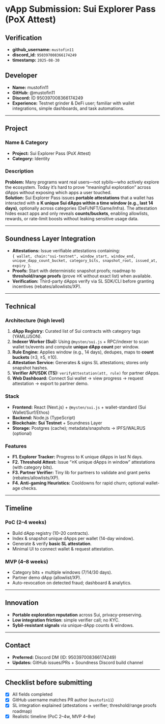 # vApp Submission: Sui Explorer Pass (PoX Attest)

## Verification
- **github_username:** `mustofin11`
- **discord_id:** `950397008366174249`
- **timestamp:** `2025-08-30`

## Developer
- **Name:** mustofin11
- **GitHub:** @mustofin11
- **Discord:** ID 950397008366174249
- **Experience:** Testnet grinder & DeFi user; familiar with wallet integrations, simple dashboards, and task automations.

---

## Project

### Name & Category
- **Project:** Sui Explorer Pass (PoX Attest)
- **Category:** Identity

### Description
**Problem:** Many programs want real users—not sybils—who actively explore the ecosystem. Today it’s hard to prove “meaningful exploration” across dApps without exposing which apps a user touched.  
**Solution:** Sui Explorer Pass issues **portable attestations** that a wallet has interacted with **≥ K unique Sui dApps within a time window (e.g., last 14 days)**, optionally across categories (DeFi/NFT/Game/Infra). The attestation hides exact apps and only reveals **counts/buckets**, enabling allowlists, rewards, or rate-limit boosts without leaking sensitive usage data.

---

## Soundness Layer Integration
- **Attestations:** Issue verifiable attestations containing:  
  `{ wallet, chain:"sui-testnet", window_start, window_end, unique_dapp_count_bucket, category_bits, snapshot_root, issued_at, expiry }`.
- **Proofs:** Start with deterministic snapshot proofs; roadmap to **threshold/range proofs** (prove ≥K without exact list) when available.
- **Verification:** Third-party dApps verify via SL SDK/CLI before granting incentives (rebates/allowlists/XP).

---

## Technical

### Architecture (high level)
1. **dApp Registry:** Curated list of Sui contracts with category tags (YAML/JSON).
2. **Indexer Worker (Sui):** Using `@mysten/sui.js` + RPC/indexer to scan wallet tx/events and compute **unique dApp count** per window.
3. **Rule Engine:** Applies window (e.g., 14 days), dedupes, maps to **count buckets** (≥3, ≥5, ≥10).
4. **Attestation Service:** Generates & signs SL attestations; stores only snapshot hashes.
5. **Verifier API/SDK (TS):** `verifyAttestation(att, rule)` for partner dApps.
6. **Web Dashboard:** Connect Sui wallet → view progress → request attestation → export to partner demo.

### Stack
- **Frontend:** React (Next.js) + `@mysten/sui.js` + wallet-standard (Sui Wallet/Surf/Ethos)
- **Backend:** Node.js (TypeScript)
- **Blockchain:** **Sui Testnet** + Soundness Layer
- **Storage:** Postgres (cache); metadata/snapshots → IPFS/WALRUS (optional)

### Features
- **F1. Explorer Tracker:** Progress to K unique dApps in last N days.
- **F2. Threshold Attest:** Issue “≥K unique dApps in window” attestations (with category bits).
- **F3. Partner Verifier:** Tiny lib for partners to validate and grant perks (rebates/allowlists/XP).
- **F4. Anti-gaming Heuristics:** Cooldowns for rapid churn; optional wallet-age checks.

---

## Timeline
### PoC (2–4 weeks)
- Build dApp registry (10–20 contracts).
- Index & snapshot unique dApps per wallet (14-day window).
- Generate & verify **basic SL attestation**.
- Minimal UI to connect wallet & request attestation.

### MVP (4–8 weeks)
- Category bits + multiple windows (7/14/30 days).
- Partner demo dApp (allowlist/XP).
- Auto-revocation on detected fraud; dashboard & analytics.

---

## Innovation
- **Portable exploration reputation** across Sui, privacy-preserving.
- **Low integration friction**: simple verifier call; no KYC.
- **Sybil-resistant signals** via unique-dApp counts & windows.

---

## Contact
- **Preferred:** Discord DM (ID: 950397008366174249)
- **Updates:** GitHub issues/PRs + Soundness Discord build channel

---

## Checklist before submitting
- [x] All fields completed
- [x] GitHub username matches PR author (`mustofin11`)
- [x] SL integration explained (attestations + verifier; threshold/range proofs roadmap)
- [x] Realistic timeline (PoC 2–4w, MVP 4–8w)

